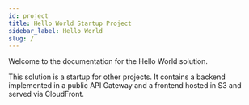 ```yaml
---
id: project
title: Hello World Startup Project
sidebar_label: Hello World
slug: /
---
```


Welcome to the documentation for the Hello World solution.

This solution is a startup for other projects. It contains a backend implemented in a  public API Gateway and a frontend hosted in S3 and served via CloudFront.
